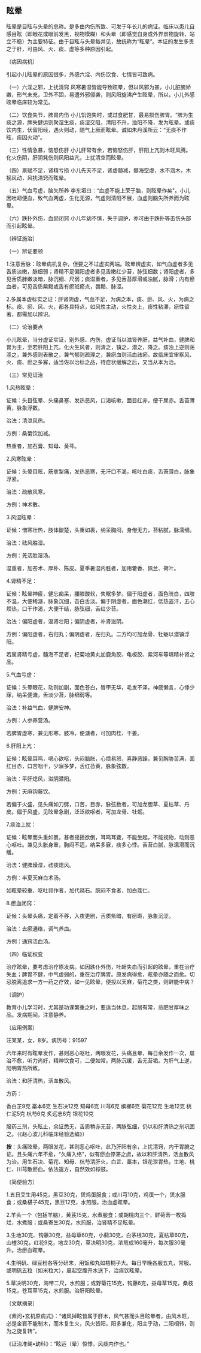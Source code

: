 ## 眩晕

眩晕是目眩与头晕的总称。是多由内伤所致、可发于年长儿的病证。临床以患儿自感目眩（即眼花或眼前发黑，视物模糊）和头晕（即感觉自身或外界景物旋转，站立不稳）为主要特征。由于目眩与头晕每并见，故统称为“眩晕”。本证的发生多责之于肝，可由风、火、痰、虚等多种原因引起。

〔病因病机〕

引起小儿眩晕的原因很多，外感六淫、内伤饮食、七情皆可致病。

（一）六淫之邪，上扰清窍      风寒暑湿皆能导致眩晕，但以风邪为甚。小儿脏腑娇嫩，形气未充，卫外不固，易遭外邪侵袭，则风阳旋沸产生眩晕，所以，小儿外感眩晕临床较为常见。

（二）饮食失节，脾胃内伤      小儿饥饱失时，或过食肥甘，最易损伤脾胃。“脾为生痰之源，脾失健运则聚湿生痰，痰湿交阻，清阳不升，浊阳不降，发为眩晕。或痰饮内生，伏留阳经，遇火则动，随气上厥而眩晕。诚如朱丹溪所云：“无痰不作眩，痰因火动"。

（三）性情急暴，恼怒伤肝      小儿肝常有余，若恼怒伤肝，肝阳上亢则木旺风腾。化火伤阴，肝阴耗伤则风阳益亢，上扰清空而眩晕。

（四）禀赋不足，肾精亏损      小儿先天不足，肾虚髓减，髓海空虚，水不涵木，木摇风动，风扰清窍而眩晕。

（五）气血亏虚，脑失所养      李东垣曰：“血虚不能上荣于脑，则眩晕作矣"。小儿因吐衄便血，致气血两虚，生化无源，气虚则清阳不展，血虚则脑失所养而为眩晕。

（六）跌扑外伤，血瘀闭窍      小儿年幼不慎，失于调护，亦可由于跌扑等击伤头部而引起眩晕。

〔辨证施治〕

（一）辨证要领

1.注意舌脉：眩晕病机复杂，但要之不过虚实两端。眩晕辨虚实，如气血虚者多见舌质淡嫩，脉细弱；肾精不足偏阳虚者多见舌嫩红少苔，脉弦细数；肾阳虚者，多见舌质胖嫩淡暗，脉沉细、尺弱；痰湿重者，多见舌苔厚滑或浊腻，脉滑；内有瘀血者，可见舌质紫黯或舌有瘀斑瘀点，唇黯、脉涩。

2.多属本虚标实之证：肝肾阴虚，气血不足，为病之本，痰、瘀、风、火，为病之标。痰、瘀、风、火，都各具特点，如风性主动，火性炎上，痰性粘滞，瘀性留著，都需加以辨识。

（二）论治要点

小儿眩晕，当分虚证实证，别外感、内伤，虚证当以滋肾养肝，益气补血，健脾和胃为主，至若肝阳上亢，化火生风者，则清之，镇之，潜之，降之。痰浊上逆则荡涤之，兼外感则表散之，兼气郁则疏理之，兼瘀血则活血祛瘀。故临床宜审察风、火、痰、瘀之多寡，适当佐以治标之品，待症状缓解之后，又当从本为治。

（三）常见证治

1.风热眩晕：

证候：头目弦晕、头痛鼻塞、发热恶风，口渴咳嗽，面目红赤，便干尿赤。舌苔薄黄，脉象浮数。

治法：清泄风热。

方例：桑菊饮加减。

热重者，加石膏、知母、黄芩。

2.风寒眩晕：

证候：头晕目眩，筋挛掣痛，发热恶寒，无汗口不渴，咳吐白痰，舌苔薄白，脉象浮紧。

治法：疏散风寒。

方例：神术散。

3.风湿眩晕：

证候：憎寒壮热，肢体酸楚，头重如裹，纳呆胸闷，身倦无力，苔粘腻，脉濡细。

治法：祛风胜湿。

方例：羌活胜湿汤。

湿重者，加苍术、厚朴、陈皮。夏季暑湿内胜者，加用藿香、佩兰、荷叶。

4.肾精不足：

证候：眩晕神疲，健忘痴呆，腰膝酸软，失眠多梦。偏于阳虚者，面色㿠白，四肢不温，大便稀溏，脉象沉细，苔白舌淡。偏于阴虚者，面色潮红，低热盗汗，五心烦热，口干作渴，大便干结，脉弦细，舌红少苔。

治法：偏阳虚者，温肾壮阳；偏阴虚者，补肾滋阴。

方例：偏阳虚者，右归丸；偏阴虚者，左归丸。二方均可加龙骨、牡蛎以潜镇浮阳。

若属肾精亏虚，髓海不足者，杞菊地黄丸加鹿角胶、龟板胶、紫河车等填精补肾之品。

5.气血亏虚：

证候：头晕眼花，动则加剧，面色苍白，唇甲无华，毛发不泽，神疲懒言，心悸少寐，纳呆便溏，舌淡少苔，脉细弱等。

治法：补益气血，健脾安神。

方例：人参养营汤。

若脾胃虚寒，兼见形寒，肢冷，便溏者，可加肉桂、干姜。

6.肝阳上亢：

证候：眩晕耳鸣，𫫇心欲呕，头闷脑胀，心烦易怒，喜静恶躁，兼见胸胁苦满，面红目赤，口苦咽干，少寐多梦，舌红苔黄，脉象弦数。

治法：平肝熄风，滋阴潜阳。

方例：天麻钩藤饮。

若偏于火盛，见头痛如刀劈，口苦，目赤，脉弦数者，可加龙胆草、夏枯草、丹皮。偏于风盛，见眩晕急剧，泛泛欲呕者，可加龙骨、牡蛎。

7.痰浊上扰：

证候：眩晕而头重如裹，甚者摇摇欲倒，耳鸣耳聋，不能坐起，不能视物，动则恶心呕吐。兼见头胀身重，胸闷不适，纳呆多寐，痰多心悸。舌苔白腻，脉濡滑而沉缓。

治法：健脾燥湿，祛痰熄风。

方例：半夏天麻白术汤。

如眩晕较重、呕吐频作者，加代赭石。脘闷不食者，加白蔻仁。

8.瘀血闭窍：

证候：头晕头痛，定着不移，入夜更剧，舌质紫暗，有瘀斑，脉象沉涩。

治法：去瘀通络，调气养血。

方例：通窍活血汤。

（四）临证权变

治疗眩晕，要考虑治疗原发病。如因跌仆外伤，吐衄失血而引起的眩晕，重在治疗失血；脾胃不健，中气虚弱的，重在治疗脾胃。原发病得愈，眩晕亦随之而愈。切忌脱离追求一方一药之疗效，如一见眩晕，便投以天麻，菊花之类，则鲜能中病？

〔调护〕

教育小儿学习时，尤其是功课繁重之时，要适当休息，起居有常，忌肥甘厚味之品。发病期间，注意静养。

〔应用例案〕

汪某某，女，8岁。病历号：91597

六年来时有眩晕发作，甚则恶心呕吐，两眼发花，头痛且晕，每日余发作一次，屡治不愈，听力尚好，精神饮食可，二便如常。两脉沉缓，舌无苔垢。为肝气上逆，阳明胃热所致。

治法：和肝清热，活血散风。

方药：

香白芷9克    藁本6克     生石决12克    知母6克     川芎6克  槟榔6克    菊花12克     生地12克     桃仁泥5克     杭芍6克  炙远志6克     银花10克

服药三剂，头眩止，余证悉无，舌质稍赤无苔，两脉弦细，仍以和肝清热之剂巩固之。（《赵心波儿科临床经验选编》）

**按**：头痛眩晕，两眼发花，甚则恶心呕吐，此乃肝阳有余，上扰清窍，内干胃腑之证。且头痛六年不愈，“久痛入络”，似有瘀血停滞之虞，故以和肝清热，活血散风为治。用生石决、菊花、知母、杭芍清肝火，白芷、藁本，银花泄胃热，生地、桃仁、川芎散瘀血。依法遣方，自然效如桴鼓。

〔简便验方〕

1.五日艾生用45克，黑豆30克，煲鸡蛋服食；或川芎10克，鸡蛋一个，煲水服食；或桑椹子45克，黑豆12克，水煎服。治血虚眩晕。

2.羊头一个（包括羊脑），黄芪15克，水煮服食；或胡桃肉三个，鲜荷蒂一枚捣烂，水煮服；或桑寄生30克，水煎服，治肾精不足眩晕。

3.生地30克、钩藤30克，益母草60克，小蓟30克，白茅根30克，夏枯草60克，山楂30克，红花9克，地龙30克，草决明30克，浓煎成160毫升，每次服30毫升。治瘀血眩晕。

4.生明矾、绿豆粉各等分研末，用饭和丸如梧桐子大。每日早晚各服五丸，常服。或明矾五粒（如米粒大），晨起空腹开水送下，治痰饮眩晕。

5.草决明30克，海带二尺，水煎服；或野菊花15克，钩藤6克，益母草15克，桑枝15克，苍耳草15克，水煎服。治肝阳眩晕。

〔文献摘录〕

《素问•玄机原病式》：“诸风掉眩皆属于肝木，风气甚而头目眩晕者，由风木旺，必是金衰不能制木，而木复生火，风火皆阳，阳多兼化，阳主乎动，二阳相转，则为之旋复转”。

《证治准绳•幼科》：“眩运（晕）惊悸，风痰内作也。”
